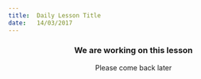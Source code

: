 ```yaml
---
title:  Daily Lesson Title
date:   14/03/2017
---
```


### <center>We are working on this lesson</center>
<center>Please come back later</center>